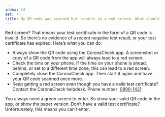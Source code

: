 ```yaml
---
index: 14
set: 7
title: My QR code was scanned but results in a red screen. What should I do now?
---
```

Red screen? That means your test certificate in the form of a QR code is invalid. So there’s no evidence of a recent negative test result, or your test certificate has expired. Here’s what you can do:

- Always show the QR code using the CoronaCheck app. A screenshot or copy of a QR code from the app will always lead to a red screen.
- Check the time on your phone. If the time on your phone is ahead, behind, or set to a different time zone, this can lead to a red screen.
- Completely close the CoronaCheck app. Then start it again and have your QR code scanned once more.
- Keep getting a red screen even though you have a valid test certificate? Contact the CoronaCheck helpdesk. Phone number: <a href="tel:0800-1421">0800-1421</a>

You always need a green screen to enter. So show your valid QR code in the app, or show the paper version. Don’t have a valid test certificate? Unfortunately, this means you can’t enter.
